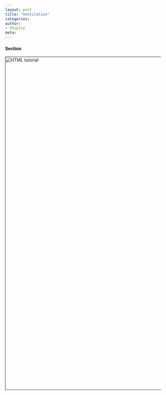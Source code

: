 ```yaml
---
layout: post
title: "Ventilation"
categories:
author:
- Shipley
meta:
---
```

#### Section
<a href=""> <img src="https://github.com/Shipley-XinyuWang/3yr-Studio-Flexibility/blob/master/assets/section1%20%5B%E8%BD%AC%E6%8D%A2%5D.jpg?raw=true" alt="HTML tutorial" style="width:1080px;"></a>
